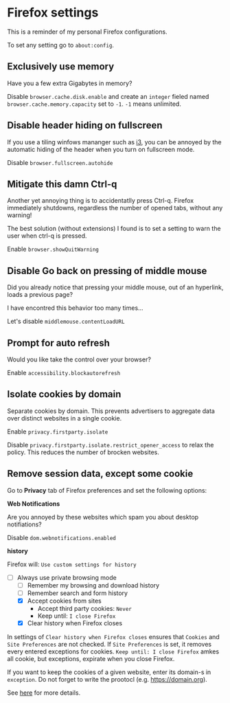 
# Firefox settings

This is a reminder of my personal Firefox configurations.

To set any setting go to `about:config`.


## Exclusively use memory

Have you a few extra Gigabytes in memory?

Disable `browser.cache.disk.enable` and create an `integer` fieled named
 `browser.cache.memory.capacity` set to `-1`. `-1` means unlimited.


## Disable header hiding on fullscreen

If you use a tiling winfows mananger such as [i3](https://i3wm.org), you can be 
 annoyed by the automatic hiding of the header when you turn on fullscreen mode.

Disable `browser.fullscreen.autohide`


## Mitigate this damn Ctrl-q

Another yet annoying thing is to accidentatlly press Ctrl-q. Firefox
 immediately shutdowns, regardless the number of opened tabs,
 without any warning!

The best solution (without extensions) I found is to set a setting to warn the
 user when ctrl-q is pressed.

Enable `browser.showQuitWarning`


## Disable Go back on pressing of middle mouse

Did you already notice that pressing your middle mouse, out of an hyperlink,
 loads a previous page?

I have encontred this behavior too many times...

Let's disable `middlemouse.contentLoadURL`


## Prompt for auto refresh

Would you like take the control over your browser?

Enable `accessibility.blockautorefresh`


## Isolate cookies by domain

Separate cookies by domain. This prevents advertisers to aggregate data over
 distinct websites in a single cookie.

Enable `privacy.firstparty.isolate`

Disable `privacy.firstparty.isolate.restrict_opener_access` to relax the policy.
 This reduces the number of brocken websites.


## Remove session data, except some cookie

Go to **Privacy** tab of Firefox preferences and set the following options:

**Web Notifications**

Are you annoyed by these websites which spam you about desktop notifiations?

Disable `dom.webnotifications.enabled`

**history**

Firefox will: `Use custom settings for history`

- [ ] Always use private browsing mode
  - [ ] Remember my browsing and download history
  - [ ] Remember search and form history
  - [x] Accept cookies from sites
      - Accept third party cookies: `Never`
      - Keep until: `I close Firefox`
  - [x] Clear history when Firefox closes

In settings of `Clear history when Firefox closes` ensures that `Cookies` and
 `Site Preferences` are not checked. If `Site Preferences` is set, it removes
 every entered exceptions for cookies. `Keep until: I close Firefox` amkes
 all cookie, but exceptions, expirate when you close Firefox.

If you want to keep the cookies of a given website, enter its domain-s in
 `exception`. Do not forget to write the prootocl (e.g. https://domain.org).

See [here](https://support.mozilla.org/en-US/questions/954358) for more details.

